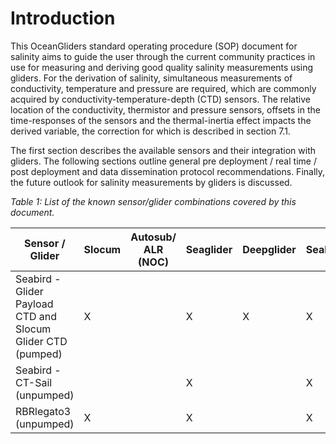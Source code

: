 # Introduction

This OceanGliders standard operating procedure (SOP) document for salinity aims to guide the user through the current community practices in use for measuring and deriving good quality salinity measurements using gliders. For the derivation of salinity, simultaneous measurements of conductivity, temperature and pressure are required, which are commonly acquired by conductivity-temperature-depth (CTD) sensors. The relative location of the conductivity, thermistor and pressure sensors, offsets in the time-responses of the sensors and the thermal-inertia effect impacts the derived variable, the correction for which is described in section 7.1. 

The first section describes the available sensors and their integration with gliders. The following sections outline general pre deployment / real time / post deployment and data dissemination protocol recommendations. Finally, the future outlook for salinity measurements by gliders is discussed. 


*Table 1: List of the known sensor/glider combinations covered by this document.*

| Sensor / Glider  |  Slocum |  Autosub/ ALR (NOC) |  Seaglider | Deepglider  |  SeaExplorer |  Spray |  ATM Petrel |  Information |
|---|---|---|---|---|---|---|---|---|
| Seabird - Glider Payload CTD and Slocum Glider CTD (pumped) | X |   | X | X | X |   |   | [Link](https://www.aanderaa.com/productsdetail.php?Oxygen-Optodes-2) |
| Seabird - CT-Sail  (unpumped) |   |   | X |   | X |   |    |[Link](https://www.jfe-advantech.co.jp/eng/ocean/rinko/rinko22d.html) |
| RBRlegato3 (unpumped) | X |   | X |   | X |   | X | [Link](https://www.jfe-advantech.co.jp/eng/ocean/rinko/rinko-ft.html) |

